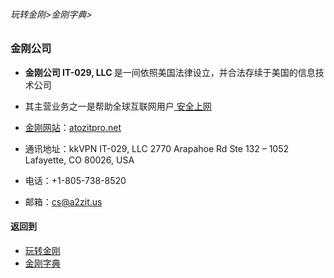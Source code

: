 ###### 玩转金刚>金刚字典>
### 金刚公司

- <strong>金刚公司 IT-029, LLC </strong>是一间依照美国法律设立，并合法存续于美国的信息技术公司
- 其主营业务之一是帮助全球互联网用户[ 安全上网 ](https://github.com/a2zitpro/web/blob/master/LadderFree/kkDictionary/ValueOfKKProducts&KKServices.md)

- [金刚网站](https://github.com/a2zitpro/web/blob/master/LadderFree/kkDictionary/KKSiteZh.md)：[atozitpro.net](https://www.atozitpro.net/)
- 通讯地址：kkVPN IT-029, LLC
2770 Arapahoe Rd Ste 132 – 1052
Lafayette, CO 80026, USA
- 电话：+1-805-738-8520
- 邮箱：cs@a2zit.us

#### 返回到

- [玩转金刚](https://github.com/a2zitpro/web/blob/master/LadderFree/A.md)
- [金刚字典](https://github.com/a2zitpro/web/blob/master/LadderFree/kkDictionary/KKDictionary.md)


